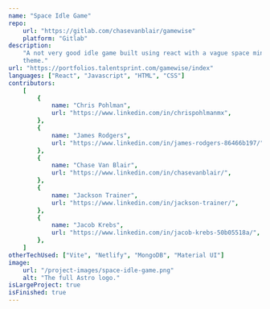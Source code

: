 ```yaml
---
name: "Space Idle Game"
repo:
    url: "https://gitlab.com/chasevanblair/gamewise"
    platform: "Gitlab"
description:
    "A not very good idle game built using react with a vague space mining
    theme."
url: "https://portfolios.talentsprint.com/gamewise/index"
languages: ["React", "Javascript", "HTML", "CSS"]
contributors:
    [
        {
            name: "Chris Pohlman",
            url: "https://www.linkedin.com/in/chrispohlmanmx",
        },
        {
            name: "James Rodgers",
            url: "https://www.linkedin.com/in/james-rodgers-86466b197/",
        },
        {
            name: "Chase Van Blair",
            url: "https://www.linkedin.com/in/chasevanblair/",
        },
        {
            name: "Jackson Trainer",
            url: "https://www.linkedin.com/in/jackson-trainer/",
        },
        {
            name: "Jacob Krebs",
            url: "https://www.linkedin.com/in/jacob-krebs-50b05518a/",
        },
    ]
otherTechUsed: ["Vite", "Netlify", "MongoDB", "Material UI"]
image:
    url: "/project-images/space-idle-game.png"
    alt: "The full Astro logo."
isLargeProject: true
isFinished: true
---
```

